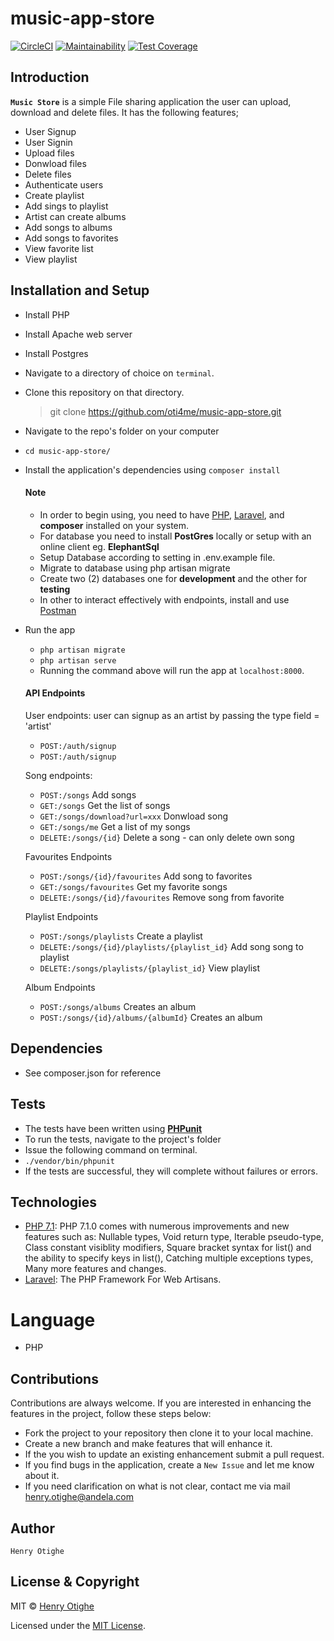 # music-app-store

[![CircleCI](https://circleci.com/gh/oti4me/music-app-store/tree/develop.svg?style=svg)](https://circleci.com/gh/oti4me/music-app-store/tree/develop)
[![Maintainability](https://api.codeclimate.com/v1/badges/7697474c1ed2f478b86e/maintainability)](https://codeclimate.com/github/oti4me/music-app-store/maintainability)
[![Test Coverage](https://api.codeclimate.com/v1/badges/7697474c1ed2f478b86e/test_coverage)](https://codeclimate.com/github/oti4me/music-app-store/test_coverage)

## Introduction
**`Music Store`** is a simple File sharing application the user can upload, download and delete files. It has the following features; 
* User Signup
* User Signin
* Upload files
* Donwload files
* Delete files
* Authenticate users
* Create playlist
* Add sings to playlist
* Artist can create albums
* Add songs to albums
* Add songs to favorites
* View favorite list
* View playlist


## Installation and Setup
*  Install PHP
*  Install Apache web server
*  Install Postgres
*  Navigate to a directory of choice on `terminal`.
*  Clone this repository on that directory.

    > git clone https://github.com/oti4me/music-app-store.git

*  Navigate to the repo's folder on your computer
  *  `cd music-app-store/`
* Install the application's dependencies using `composer install`

  #### Note
  * In order to begin using, you need to have [PHP](www.php.net/), [Laravel](https://laravel.com/), and **composer** installed on your system.
  * For database you need to install __PostGres__ locally or setup with an online client eg. **ElephantSql**
  * Setup Database according to setting in .env.example file.
  * Migrate to database using php artisan migrate
  * Create two (2) databases one for __development__ and the other for **testing**
  * In other to interact effectively with endpoints, install and use [Postman](https://www.getpostman.com/)

* Run the app
  *  `php artisan migrate`
  *  `php artisan serve`
  *  Running the command above will run the app at `localhost:8000`.
  
  #### API Endpoints
    User endpoints: user can signup as an artist by passing the type field = 'artist'
    *  `POST:/auth/signup`
    *  `POST:/auth/signup`
    
    Song endpoints:
    *  `POST:/songs` Add songs
    *  `GET:/songs` Get the list of songs
    *  `GET:/songs/download?url=xxx` Donwload song
    *  `GET:/songs/me` Get a list of my songs
    *  `DELETE:/songs/{id}` Delete a song - can only delete own song
    
    Favourites Endpoints
    *  `POST:/songs/{id}/favourites` Add song to favorites
    *  `GET:/songs/favourites` Get my favorite songs
    *  `DELETE:/songs/{id}/favourites` Remove song from favorite
    
    Playlist Endpoints
    *  `POST:/songs/playlists` Create a playlist
    *  `DELETE:/songs/{id}/playlists/{playlist_id}` Add song song to playlist
    *  `DELETE:/songs/playlists/{playlist_id}` View playlist
    
    Album Endpoints
    *  `POST:/songs/albums` Creates an album
    *  `POST:/songs/{id}/albums/{albumId}` Creates an album
        
## Dependencies
* See composer.json for reference

## Tests
*  The tests have been written using **[PHPunit](https://phpunit.de/)** 
*  To run the tests, navigate to the project's folder
*  Issue the following command on terminal.
  *  `./vendor/bin/phpunit`
*  If the tests are successful, they will complete without failures or errors.

## Technologies
 * [PHP 7.1](www.php.net/): PHP 7.1.0 comes with numerous improvements and new features such as: Nullable types, Void return type, Iterable pseudo-type, Class constant visiblity modifiers, Square bracket syntax for list() and the ability to specify keys in list(), Catching multiple exceptions types, Many more features and changes.
 * [Laravel](https://laravel.com/): The PHP Framework For Web Artisans.

# Language
- PHP

## Contributions
 Contributions are always welcome. If you are interested in enhancing the features in the project, follow these steps below:
 + Fork the project to your repository then clone it to your local machine.
 + Create a new branch and make features that will enhance it.
 + If the you wish to update an existing enhancement submit a pull request.
 + If you find bugs in the application, create a `New Issue` and let me know about it.
 + If you need clarification on what is not clear, contact me via mail [henry.otighe@andela.com](mailto:henry.otighe@andela.com)

## Author
    Henry Otighe

## License & Copyright
MIT © [Henry Otighe](https://github.com/oti4me)

Licensed under the [MIT License](https://github.com/oti4me/music-app-store/blob/develop/LICENSE).
